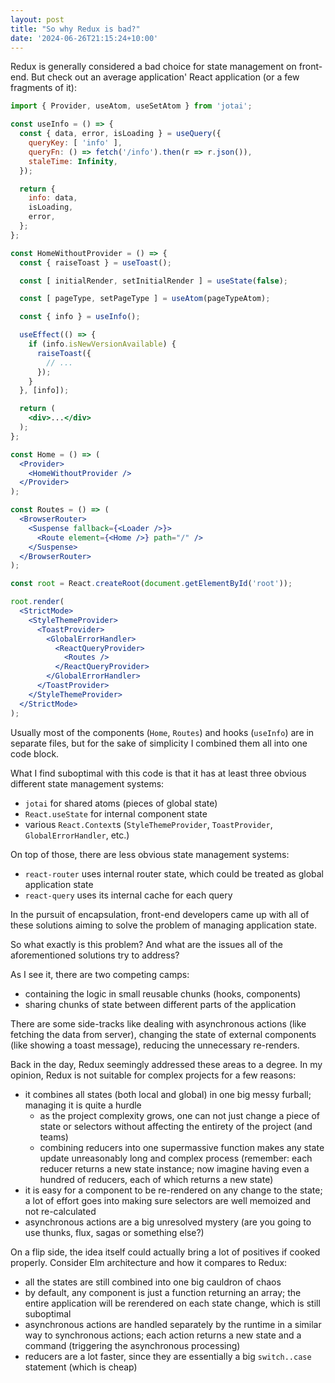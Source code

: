 ```yaml
---
layout: post
title: "So why Redux is bad?"
date: '2024-06-26T21:15:24+10:00'
---
```


Redux is generally considered a bad choice for state management on front-end.
But check out an average application' React application (or a few fragments of it):

```jsx
import { Provider, useAtom, useSetAtom } from 'jotai';

const useInfo = () => {
  const { data, error, isLoading } = useQuery({
    queryKey: [ 'info' ],
    queryFn: () => fetch('/info').then(r => r.json()),
    staleTime: Infinity,
  });

  return {
    info: data,
    isLoading,
    error,
  };
};

const HomeWithoutProvider = () => {
  const { raiseToast } = useToast();

  const [ initialRender, setInitialRender ] = useState(false);

  const [ pageType, setPageType ] = useAtom(pageTypeAtom);

  const { info } = useInfo();

  useEffect(() => {
    if (info.isNewVersionAvailable) {
      raiseToast({
        // ...
      });
    }
  }, [info]);

  return (
    <div>...</div>
  );
};

const Home = () => (
  <Provider>
    <HomeWithoutProvider />
  </Provider>
);

const Routes = () => (
  <BrowserRouter>
    <Suspense fallback={<Loader />}>
      <Route element={<Home />} path="/" />
    </Suspense>
  </BrowserRouter>
);

const root = React.createRoot(document.getElementById('root'));

root.render(
  <StrictMode>
    <StyleThemeProvider>
      <ToastProvider>
        <GlobalErrorHandler>
          <ReactQueryProvider>
            <Routes />
          </ReactQueryProvider>
        </GlobalErrorHandler>
      </ToastProvider>
    </StyleThemeProvider>
  </StrictMode>
);
```

Usually most of the components (`Home`, `Routes`) and hooks (`useInfo`) are in separate files,
but for the sake of simplicity I combined them all into one code block.

What I find suboptimal with this code is that it has at least three obvious different state management systems:

* `jotai` for shared atoms (pieces of global state)
* `React.useState` for internal component state
* various `React.Context`s (`StyleThemeProvider`, `ToastProvider`, `GlobalErrorHandler`, etc.)

On top of those, there are less obvious state management systems:

* `react-router` uses internal router state, which could be treated as global application state
* `react-query` uses its internal cache for each query

In the pursuit of encapsulation, front-end developers came up with all of these solutions aiming to solve the problem
of managing application state.

So what exactly is this problem? And what are the issues all of the aforementioned solutions try to address?

As I see it, there are two competing camps:

- containing the logic in small reusable chunks (hooks, components)
- sharing chunks of state between different parts of the application

There are some side-tracks like dealing with asynchronous actions (like fetching the data from server),
changing the state of external components (like showing a toast message), reducing the unnecessary re-renders.

Back in the day, Redux seemingly addressed these areas to a degree. In my opinion, Redux is not suitable for
complex projects for a few reasons:

- it combines all states (both local and global) in one big messy furball; managing it is quite a hurdle
    - as the project complexity grows, one can not just change a piece of state or selectors without affecting the entirety of the project (and teams)
    - combining reducers into one supermassive function makes any state update unreasonably long and complex process (remember: each reducer returns a new state instance; now imagine having even a hundred of reducers, each of which returns a new state)
- it is easy for a component to be re-rendered on any change to the state; a lot of effort goes into making sure selectors are well memoized and not re-calculated
- asynchronous actions are a big unresolved mystery (are you going to use thunks, flux, sagas or something else?)

On a flip side, the idea itself could actually bring a lot of positives if cooked properly.
Consider Elm architecture and how it compares to Redux:

- all the states are still combined into one big cauldron of chaos
- by default, any component is just a function returning an array; the entire application will be rerendered on each state change, which is still suboptimal
- asynchronous actions are handled separately by the runtime in a similar way to synchronous actions; each action returns a new state and a command (triggering the asynchronous processing)
- reducers are a lot faster, since they are essentially a big `switch..case` statement (which is cheap)
